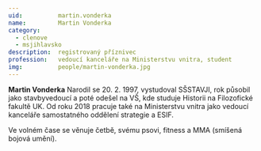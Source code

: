 ```yaml
---
uid:          martin.vonderka
name:         Martin Vonderka
category:
  - clenove
  - msjihlavsko
description:  registrovaný příznivec
profession:   vedoucí kanceláře na Ministerstvu vnitra, student
img:          people/martin-vonderka.jpg
--- 
```

**Martin Vonderka** Narodil se 20. 2. 1997, vystudoval SŠSTAVJI, rok působil jako stavbyvedoucí a poté odešel na VŠ, kde studuje Historii na Filozofické fakultě UK. 
Od roku 2018 pracuje také na Ministerstvu vnitra jako vedoucí kanceláře samostatného oddělení strategie a ESIF. 
 
Ve volném čase se věnuje četbě, svému psovi, fitness a MMA (smíšená bojová umění).
